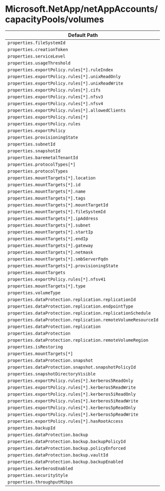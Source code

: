 # Microsoft.NetApp/netAppAccounts/capacityPools/volumes

| Default Path | Alias |
|---|---|
| `properties.fileSystemId` | `Microsoft.NetApp/netAppAccounts/capacityPools/volumes/fileSystemId` |
| `properties.creationToken` | `Microsoft.NetApp/netAppAccounts/capacityPools/volumes/creationToken` |
| `properties.serviceLevel` | `Microsoft.NetApp/netAppAccounts/capacityPools/volumes/serviceLevel` |
| `properties.usageThreshold` | `Microsoft.NetApp/netAppAccounts/capacityPools/volumes/usageThreshold` |
| `properties.exportPolicy.rules[*].ruleIndex` | `Microsoft.NetApp/netAppAccounts/capacityPools/volumes/exportPolicy.rules[*].ruleIndex` |
| `properties.exportPolicy.rules[*].unixReadOnly` | `Microsoft.NetApp/netAppAccounts/capacityPools/volumes/exportPolicy.rules[*].unixReadOnly` |
| `properties.exportPolicy.rules[*].unixReadWrite` | `Microsoft.NetApp/netAppAccounts/capacityPools/volumes/exportPolicy.rules[*].unixReadWrite` |
| `properties.exportPolicy.rules[*].cifs` | `Microsoft.NetApp/netAppAccounts/capacityPools/volumes/exportPolicy.rules[*].cifs` |
| `properties.exportPolicy.rules[*].nfsv3` | `Microsoft.NetApp/netAppAccounts/capacityPools/volumes/exportPolicy.rules[*].nfsv3` |
| `properties.exportPolicy.rules[*].nfsv4` | `Microsoft.NetApp/netAppAccounts/capacityPools/volumes/exportPolicy.rules[*].nfsv4` |
| `properties.exportPolicy.rules[*].allowedClients` | `Microsoft.NetApp/netAppAccounts/capacityPools/volumes/exportPolicy.rules[*].allowedClients` |
| `properties.exportPolicy.rules[*]` | `Microsoft.NetApp/netAppAccounts/capacityPools/volumes/exportPolicy.rules[*]` |
| `properties.exportPolicy.rules` | `Microsoft.NetApp/netAppAccounts/capacityPools/volumes/exportPolicy.rules` |
| `properties.exportPolicy` | `Microsoft.NetApp/netAppAccounts/capacityPools/volumes/exportPolicy` |
| `properties.provisioningState` | `Microsoft.NetApp/netAppAccounts/capacityPools/volumes/provisioningState` |
| `properties.subnetId` | `Microsoft.NetApp/netAppAccounts/capacityPools/volumes/subnetId` |
| `properties.snapshotId` | `Microsoft.NetApp/netAppAccounts/capacityPools/volumes/snapshotId` |
| `properties.baremetalTenantId` | `Microsoft.NetApp/netAppAccounts/capacityPools/volumes/baremetalTenantId` |
| `properties.protocolTypes[*]` | `Microsoft.NetApp/netAppAccounts/capacityPools/volumes/protocolTypes[*]` |
| `properties.protocolTypes` | `Microsoft.NetApp/netAppAccounts/capacityPools/volumes/protocolTypes` |
| `properties.mountTargets[*].location` | `Microsoft.NetApp/netAppAccounts/capacityPools/volumes/mountTargets[*].location` |
| `properties.mountTargets[*].id` | `Microsoft.NetApp/netAppAccounts/capacityPools/volumes/mountTargets[*].id` |
| `properties.mountTargets[*].name` | `Microsoft.NetApp/netAppAccounts/capacityPools/volumes/mountTargets[*].name` |
| `properties.mountTargets[*].tags` | `Microsoft.NetApp/netAppAccounts/capacityPools/volumes/mountTargets[*].tags` |
| `properties.mountTargets[*].mountTargetId` | `Microsoft.NetApp/netAppAccounts/capacityPools/volumes/mountTargets[*].mountTargetId` |
| `properties.mountTargets[*].fileSystemId` | `Microsoft.NetApp/netAppAccounts/capacityPools/volumes/mountTargets[*].fileSystemId` |
| `properties.mountTargets[*].ipAddress` | `Microsoft.NetApp/netAppAccounts/capacityPools/volumes/mountTargets[*].ipAddress` |
| `properties.mountTargets[*].subnet` | `Microsoft.NetApp/netAppAccounts/capacityPools/volumes/mountTargets[*].subnet` |
| `properties.mountTargets[*].startIp` | `Microsoft.NetApp/netAppAccounts/capacityPools/volumes/mountTargets[*].startIp` |
| `properties.mountTargets[*].endIp` | `Microsoft.NetApp/netAppAccounts/capacityPools/volumes/mountTargets[*].endIp` |
| `properties.mountTargets[*].gateway` | `Microsoft.NetApp/netAppAccounts/capacityPools/volumes/mountTargets[*].gateway` |
| `properties.mountTargets[*].netmask` | `Microsoft.NetApp/netAppAccounts/capacityPools/volumes/mountTargets[*].netmask` |
| `properties.mountTargets[*].smbServerFqdn` | `Microsoft.NetApp/netAppAccounts/capacityPools/volumes/mountTargets[*].smbServerFqdn` |
| `properties.mountTargets[*].provisioningState` | `Microsoft.NetApp/netAppAccounts/capacityPools/volumes/mountTargets[*].provisioningState` |
| `properties.mountTargets` | `Microsoft.NetApp/netAppAccounts/capacityPools/volumes/mountTargets` |
| `properties.exportPolicy.rules[*].nfsv41` | `Microsoft.NetApp/netAppAccounts/capacityPools/volumes/exportPolicy.rules[*].nfsv41` |
| `properties.mountTargets[*].type` | `Microsoft.NetApp/netAppAccounts/capacityPools/volumes/mountTargets[*].type` |
| `properties.volumeType` | `Microsoft.NetApp/netAppAccounts/capacityPools/volumes/volumeType` |
| `properties.dataProtection.replication.replicationId` | `Microsoft.NetApp/netAppAccounts/capacityPools/volumes/dataProtection.replication.replicationId` |
| `properties.dataProtection.replication.endpointType` | `Microsoft.NetApp/netAppAccounts/capacityPools/volumes/dataProtection.replication.endpointType` |
| `properties.dataProtection.replication.replicationSchedule` | `Microsoft.NetApp/netAppAccounts/capacityPools/volumes/dataProtection.replication.replicationSchedule` |
| `properties.dataProtection.replication.remoteVolumeResourceId` | `Microsoft.NetApp/netAppAccounts/capacityPools/volumes/dataProtection.replication.remoteVolumeResourceId` |
| `properties.dataProtection.replication` | `Microsoft.NetApp/netAppAccounts/capacityPools/volumes/dataProtection.replication` |
| `properties.dataProtection` | `Microsoft.NetApp/netAppAccounts/capacityPools/volumes/dataProtection` |
| `properties.dataProtection.replication.remoteVolumeRegion` | `Microsoft.NetApp/netAppAccounts/capacityPools/volumes/dataProtection.replication.remoteVolumeRegion` |
| `properties.isRestoring` | `Microsoft.NetApp/netAppAccounts/capacityPools/volumes/isRestoring` |
| `properties.mountTargets[*]` | `Microsoft.NetApp/netAppAccounts/capacityPools/volumes/mountTargets[*]` |
| `properties.dataProtection.snapshot` | `Microsoft.NetApp/netAppAccounts/capacityPools/volumes/dataProtection.snapshot` |
| `properties.dataProtection.snapshot.snapshotPolicyId` | `Microsoft.NetApp/netAppAccounts/capacityPools/volumes/dataProtection.snapshot.snapshotPolicyId` |
| `properties.snapshotDirectoryVisible` | `Microsoft.NetApp/netAppAccounts/capacityPools/volumes/snapshotDirectoryVisible` |
| `properties.exportPolicy.rules[*].kerberos5ReadOnly` | `Microsoft.NetApp/netAppAccounts/capacityPools/volumes/exportPolicy.rules[*].kerberos5ReadOnly` |
| `properties.exportPolicy.rules[*].kerberos5ReadWrite` | `Microsoft.NetApp/netAppAccounts/capacityPools/volumes/exportPolicy.rules[*].kerberos5ReadWrite` |
| `properties.exportPolicy.rules[*].kerberos5iReadOnly` | `Microsoft.NetApp/netAppAccounts/capacityPools/volumes/exportPolicy.rules[*].kerberos5iReadOnly` |
| `properties.exportPolicy.rules[*].kerberos5iReadWrite` | `Microsoft.NetApp/netAppAccounts/capacityPools/volumes/exportPolicy.rules[*].kerberos5iReadWrite` |
| `properties.exportPolicy.rules[*].kerberos5pReadOnly` | `Microsoft.NetApp/netAppAccounts/capacityPools/volumes/exportPolicy.rules[*].kerberos5pReadOnly` |
| `properties.exportPolicy.rules[*].kerberos5pReadWrite` | `Microsoft.NetApp/netAppAccounts/capacityPools/volumes/exportPolicy.rules[*].kerberos5pReadWrite` |
| `properties.exportPolicy.rules[*].hasRootAccess` | `Microsoft.NetApp/netAppAccounts/capacityPools/volumes/exportPolicy.rules[*].hasRootAccess` |
| `properties.backupId` | `Microsoft.NetApp/netAppAccounts/capacityPools/volumes/backupId` |
| `properties.dataProtection.backup` | `Microsoft.NetApp/netAppAccounts/capacityPools/volumes/dataProtection.backup` |
| `properties.dataProtection.backup.backupPolicyId` | `Microsoft.NetApp/netAppAccounts/capacityPools/volumes/dataProtection.backup.backupPolicyId` |
| `properties.dataProtection.backup.policyEnforced` | `Microsoft.NetApp/netAppAccounts/capacityPools/volumes/dataProtection.backup.policyEnforced` |
| `properties.dataProtection.backup.vaultId` | `Microsoft.NetApp/netAppAccounts/capacityPools/volumes/dataProtection.backup.vaultId` |
| `properties.dataProtection.backup.backupEnabled` | `Microsoft.NetApp/netAppAccounts/capacityPools/volumes/dataProtection.backup.backupEnabled` |
| `properties.kerberosEnabled` | `Microsoft.NetApp/netAppAccounts/capacityPools/volumes/kerberosEnabled` |
| `properties.securityStyle` | `Microsoft.NetApp/netAppAccounts/capacityPools/volumes/securityStyle` |
| `properties.throughputMibps` | `Microsoft.NetApp/netAppAccounts/capacityPools/volumes/throughputMibps` |

